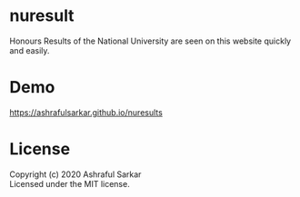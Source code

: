 # nuresult
Honours Results of the National University are seen on this website quickly and easily.
# Demo
https://ashrafulsarkar.github.io/nuresults
# License
Copyright (c) 2020 Ashraful Sarkar <br>
Licensed under the MIT license.
